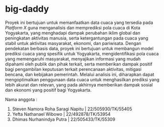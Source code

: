 # big-daddy

Proyek ini bertujuan untuk memanfaatkan data cuaca yang tersedia pada *Platform X* guna menganalisis dan memprediksi pola cuaca di Kota Yogyakarta, yang menghadapi dampak perubahan iklim global dan peningkatan aktivitas manusia, serta ketergantungan pada cuaca yang stabil untuk aktivitas masyarakat, ekonomi, dan pariwisata. Dengan pendekatan berbasis data, proyek ini bertujuan untuk membangun model prediksi cuaca yang spesifik untuk Yogyakarta, mengidentifikasi pola cuaca yang memengaruhi masyarakat, menyajikan informasi yang mudah dipahami oleh publik dan pihak terkait, serta memberikan dampak positif bagi pengambilan keputusan terkait perencanaan aktivitas, mitigasi bencana, dan kebijakan pemerintah. Melalui analisis ini, diharapkan dapat mengoptimalkan penggunaan data cuaca untuk menghasilkan prediksi yang lebih akurat dan relevan, yang pada akhirnya memberikan dampak sosial dan ekonomi yang positif bagi Yogyakarta.

Nama anggota : 
1. Steven Namora Roha Saragi Napitu    | 22/505930/TK/55405
2. Yefta Nathanael Wibowo              | 22/492878/TK/53954
3. Dhimas Nurhanindya Putra            | 22/505433/TK/55309
